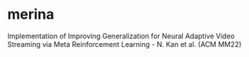 # merina
Implementation of Improving Generalization for Neural Adaptive Video Streaming via Meta Reinforcement Learning - N. Kan et al. (ACM MM22)
